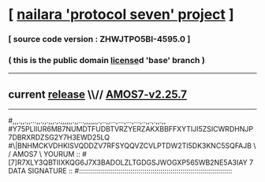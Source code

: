 
# [ [nailara 'protocol seven' project](http://nailara.network/) ]

### [ source code version : ZHWJTPO5BI-4595.0 ]

### ( this is the public domain [license](../license)d 'base' branch )
---
## current [release](https://github.com/nailara-technologies/protocol-7/releases) \\\\// [AMOS7-v2.25.7](https://github.com/nailara-technologies/protocol-7/releases/tag/AMOS7-v2.25.7)
---

#,,,.,,.,,...,,.,,.,,,.,.,,,,,,.,,...,,,,,,,.,..,,...,...,...,...,..,,.,.,,.,,
#Y75PLIIUR6MB7NUMDTFUDBTVRZYERZAKXBBFFXYTIJI5ZSICWRDHNJP7DBRXRDZSG2Y7H3EWD25LQ
#\\\|BNHMCKVDHKISVQDDZV7RFSYQQVZCVLPTDW2TI5DK3KNC5SQFAJB \ / AMOS7 \ YOURUM ::
#\[7]R7XLY3QBTIIXKQG6J7X3BADOLZLTGDGSJWOGXP565WB2NE5A3IAY 7  DATA SIGNATURE ::
#:::::::::::::::::::::::::::::::::::::::::::::::::::::::::::::::::::::::::::::
